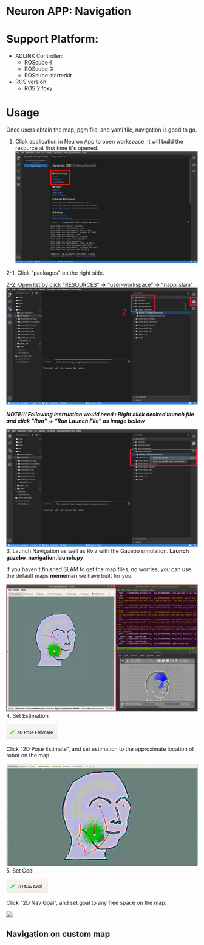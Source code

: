 # Neuron APP: Navigation

# Support Platform:

* ADLINK Controller:
  - ROScube-I
  - ROScube-X
  - ROScube starterkit
* ROS version:
  - ROS 2 foxy

# Usage
Once users obtain the map, pgm file, and yaml file, navigation is good to go.
1. Click application in Neuron App to open workspace. It will build the resource at first time it's opened.
     ![](readme_resource/open_app.png)
   
2-1. Click "packages" on the right side.

2-2. Open list by click "RESOURCES" -> "user-workspace" -> "napp_slam"
     ![](readme_resource/click_resourse_nav.png)
     

***NOTE!!! Following instruction would need : Right click desired launch file and click "Run" -> "Run Launch File" as image bellow***

   ![](readme_resource/launch_nav.png)
3. Launch Navigation as well as Rviz with the Gazebo simulation. **Launch gazebo_navigation.launch.py**

   If you haven't finished SLAM to get the map files, no worries, you can use the default maps **mememan** we have built for you.

   ![](readme_resource/mememan_launch_nav.png)
4. Set Estimation


   ![](readme_resource/2d_setestimate.png)


   Click "2D Pose Estimate", and set estimation to the approximate location of robot on the map.
   

   ![](readme_resource/nav_estimate.gif)
5. Set Goal


   ![](readme_resource/2d_nav_goal.png)


   Click "2D Nav Goal", and set goal to any free space on the map.
  
   
   ![](readme_resource/nav_set_goal.gif)

## Navigation on custom map


